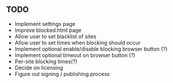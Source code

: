 ## TODO

* Implement settings page
* Improve blocked.html page
* Allow user to set blacklist of sites
* Allow user to set times when blocking should occur
* Implement optional enable/disable blocking browser button (?)
* Implement optional timeout on browser button (?)
* Per-site blocking times(?)
* Decide on licensing
* Figure out signing / publishing process
